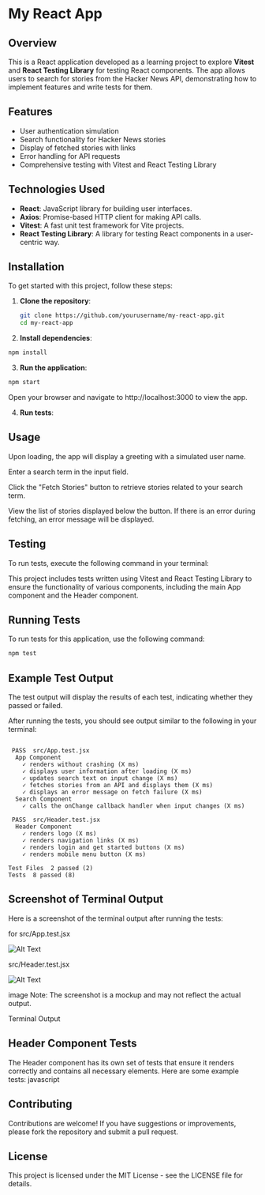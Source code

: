 # My React App

## Overview

This is a React application developed as a learning project to explore **Vitest** and **React Testing Library** for testing React components. The app allows users to search for stories from the Hacker News API, demonstrating how to implement features and write tests for them.

## Features

- User authentication simulation
- Search functionality for Hacker News stories
- Display of fetched stories with links
- Error handling for API requests
- Comprehensive testing with Vitest and React Testing Library

## Technologies Used

- **React**: JavaScript library for building user interfaces.
- **Axios**: Promise-based HTTP client for making API calls.
- **Vitest**: A fast unit test framework for Vite projects.
- **React Testing Library**: A library for testing React components in a user-centric way.

## Installation

To get started with this project, follow these steps:

1. **Clone the repository**:

   ```bash
   git clone https://github.com/yourusername/my-react-app.git
   cd my-react-app

   ```

2. **Install dependencies**:

```bash
npm install
```

3. **Run the application**:

```bash
npm start
```

Open your browser and navigate to http://localhost:3000 to view the app.

4. **Run tests**:

## Usage

Upon loading, the app will display a greeting with a simulated user name.

Enter a search term in the input field.

Click the "Fetch Stories" button to retrieve stories related to your search term.

View the list of stories displayed below the button.
If there is an error during fetching, an error message will be displayed.

## Testing

To run tests, execute the following command in your terminal:

This project includes tests written using Vitest and React Testing Library to ensure the functionality of various components, including the main App component and the Header component.

## Running Tests

To run tests for this application, use the following command:

```bash
npm test
```

## Example Test Output

The test output will display the results of each test, indicating whether they passed or failed.

After running the tests, you should see output similar to the following in your terminal:

```text

 PASS  src/App.test.jsx
  App Component
    ✓ renders without crashing (X ms)
    ✓ displays user information after loading (X ms)
    ✓ updates search text on input change (X ms)
    ✓ fetches stories from an API and displays them (X ms)
    ✓ displays an error message on fetch failure (X ms)
  Search Component
    ✓ calls the onChange callback handler when input changes (X ms)

 PASS  src/Header.test.jsx
  Header Component
    ✓ renders logo (X ms)
    ✓ renders navigation links (X ms)
    ✓ renders login and get started buttons (X ms)
    ✓ renders mobile menu button (X ms)

Test Files  2 passed (2)
Tests  8 passed (8)

```

## Screenshot of Terminal Output

Here is a screenshot of the terminal output after running the tests:

for src/App.test.jsx

![Alt Text](URL)

src/Header.test.jsx

![Alt Text](URL)

image
Note: The screenshot is a mockup and may not reflect the actual output.

Terminal Output

## Header Component Tests

The Header component has its own set of tests that ensure it renders correctly and contains all necessary elements. Here are some example tests:
javascript

## Contributing

Contributions are welcome! If you have suggestions or improvements, please fork the repository and submit a pull request.

## License

This project is licensed under the MIT License - see the LICENSE file for details.
